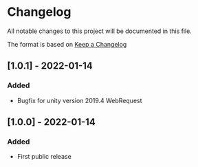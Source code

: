 # Changelog
All notable changes to this project will be documented in this file.

The format is based on [Keep a Changelog](https://keepachangelog.com/en/1.0.0/)

## [1.0.1] - 2022-01-14
### Added
- Bugfix for unity version 2019.4 WebRequest

## [1.0.0] - 2022-01-14
### Added
- First public release